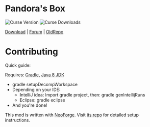 Pandora's Box
============

![Curse Version](http://cf.way2muchnoise.eu/versions/222896_latest.svg)
![Curse Downloads](http://cf.way2muchnoise.eu/full_222896_downloads.svg)

[Download](https://www.curseforge.com/minecraft/mc-mods/pandoras-box) |  [Forum](http://www.minecraftforum.net/topic/563257-172-ivorius-mods-drugs-statues-flags-boxes-of-doom-hamsters/) |
[OldRepo](https://github.com/Ivorforce/PandorasBox)

Contributing
============

Quick guide:

Requires: [Gradle](https://gradle.org), [Java 8 JDK](http://www.oracle.com/technetwork/java/javase/downloads/index.html)
* gradle setupDecompWorkspace
* Depending on your IDE:
  * IntelliJ idea: Import gradle project, then: gradle genIntellijRuns
  * Eclipse: gradle eclipse
* And you're done!

This mod is written with [NeoForge](https://neoforged.net/). Visit [its repo](https://github.com/neoforged/NeoForge) for detailed setup instructions.

